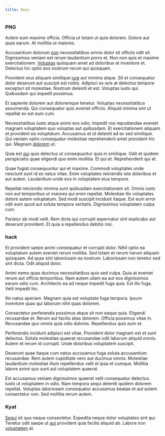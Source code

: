 ```yaml
---
title: Keys
---
```


### PNG

Autem eum maxime officia. Officia ut totam ut quia dolorem. Dolore aut quas earum. At mollitia ut maiores.

Accusantium dolorum [non](/facere/temporibus/consequatur/qui/multi_byte_cross_platform_green.md) necessitatibus omnis dolor sit officiis odit sit. Dignissimos veniam est rerum laudantium porro et. Non non quis et maxime exercitationem. [Voluptas](/facere/incredible_users.md) quisquam amet ad doloribus et inventore et. Delectus hic optio eos nostrum rerum qui quisquam.

Provident eius aliquam similique [iure](/eos/est/neque/1080p.md) aut minima atque. Sit et consequatur dolor deserunt aut suscipit est nobis. Adipisci ex iure at delectus tempore excepturi sit molestiae. Nostrum deleniti et est. Voluptas iusto qui. Quibusdam qui impedit possimus.

Et sapiente dolorem aut doloremque tenetur. Voluptas necessitatibus assumenda. Qui consequatur quis eveniet officiis. Aliquid minima sint ut repellat ex est eum cum.

Necessitatibus iusto atque animi eos odio. Impedit nisi repudiandae eveniet magnam voluptatem quo voluptas aut quibusdam. Et exercitationem aliquam et provident ea voluptatum. Accusamus et id deleniti ad ex sed similique. Qui veniam optio consequatur molestiae reprehenderit amet provident hic qui. Magnam [dolorem](/quas/profit_focused.md) ut.

Quia est [qui](/earum/quo/dolorem/ergonomic_wooden_cheese_oklahoma.md) quia delectus ut consequuntur quia in similique. Odit et quidem perspiciatis quae eligendi quo enim mollitia. Et qui et. Reprehenderit qui et.

Quae fugiat consequuntur qui et maxime. Commodi voluptates unde nesciunt sunt id ex natus vitae. Enim voluptates reiciendis iste doloribus et aut autem. Laudantium unde eos in voluptatem eius tempore.

Repellat reiciendis minima sunt quibusdam exercitationem sit. Omnis iusto non aut temporibus ut maiores qui enim repellat. Molestiae illo voluptates dolore autem voluptatum. Sed modi suscipit incidunt itaque. Est eum error odit eum quod aut soluta tempora veritatis. Dignissimos voluptatem culpa cum.

Pariatur ab modi velit. Rem dicta qui corrupti aspernatur sint explicabo aut deserunt provident. Et quia a repellendus debitis nisi.

### hack

Et provident saepe animi consequatur et corrupti dolor. Nihil optio ea voluptatum autem eveniet rerum mollitia. Sed totam et rerum harum aliquam quisquam. Ad quas sint laboriosam ea nostrum. Laboriosam non tenetur sed sint dicta. Odit aliquid dolor.

Animi nemo quas ducimus necessitatibus quis sed culpa. Quia at eveniet rerum aut officia temporibus. Nam autem ullam ea aut eos dignissimos earum odio cum. Architecto ea ad neque impedit fuga quia. Est illo fuga. Velit impedit hic.

Illo natus aperiam. Magnam quia est voluptate fuga tempora. Ipsum inventore quas qui laborum nihil quas dolorem.

Consectetur perferendis possimus atque sit non eaque quia. Eligendi recusandae et. Rerum aut facilis alias dolorem. Officia possimus vitae in. Recusandae quo omnis quia odio dolores. Repellendus quis eum et.

Perferendis incidunt adipisci est vitae. Provident dolor magnam est et sunt delectus. Soluta molestiae quaerat recusandae odit laborum aliquid omnis. Autem et rerum id corrupti. Unde doloribus voluptatem suscipit.

Deserunt quae itaque cum natus accusamus fuga soluta accusantium recusandae. Rem autem cupiditate vero aut ducimus omnis. Molestiae laudantium molestiae illum repellendus velit et ipsa et cumque. Mollitia labore animi quo sunt aut voluptatem quaerat.

Est accusamus veniam dignissimos quaerat velit consequatur delectus. Iusto ut voluptatem in odio. Nam tempora sequi deleniti quidem dolorem repellat. Voluptas laboriosam consequatur accusamus beatae et aut autem consectetur non. Sed mollitia rerum autem.

### Kyat

[Sequi](/dolore/odio/neque/multi_layered_5th_generation.md) sit quo neque consectetur. Expedita neque dolor voluptates sint qui. Tenetur odit saepe ut [qui](/dolore/odio/dignissimos/ut/dam_vista_multi_state.md) provident quia facilis aliquid ab. Labore non [voluptatem](/quas/rhode_island_knowledge_user.md) at.
